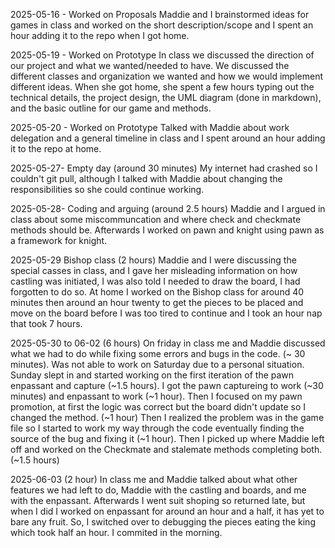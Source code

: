 2025-05-16 - Worked on Proposals
Maddie and I brainstormed ideas for games in class and worked on the short description/scope and I spent an hour adding it to the repo when I got home.

2025-05-19 - Worked on Prototype
In class we discussed the direction of our project and what we wanted/needed to have. We discussed the different classes and organization we wanted and how we would implement different ideas. When she got home, she spent a few hours typing out the technical details, the project design, the UML diagram (done in markdown), and the basic outline for our game and methods.

2025-05-20 - Worked on Prototype
Talked with Maddie about work delegation and a general timeline in class and I spent around an hour adding it to the repo at home.

2025-05-27- Empty day (around 30 minutes)
My internet had crashed so I couldn't git pull, although I talked with Maddie about changing the responsibilities so she could continue working.

2025-05-28- Coding and arguing (around 2.5 hours)
Maddie and I argued in class about some miscommuncation and where check and checkmate methods should be. Afterwards I worked on pawn and knight using pawn as a framework for knight.
 
2025-05-29 Bishop class (2 hours)
Maddie and I were discussing the special casses in class, and I gave her misleading information on how castling was initiated, I was also told I needed to draw the board, I had forgotten to do so. 
At home I worked on the Bishop class for around 40 minutes then around an hour twenty to get the pieces to be placed and move on the board before I was too tired to continue and I took an hour nap that took 7 hours.

2025-05-30 to 06-02 (6 hours)
On friday in class me and Maddie discussed what we had to do while fixing some errors and bugs in the code. (~ 30 minutes). Was not able to work on Saturday due to a personal situation. Sunday slept in and started working on the first iteration of the pawn enpassant and capture (~1.5 hours). I got the pawn captureing to work (~30 minutes) and enpassant to work (~1 hour). Then I focused on my pawn promotion, at first the logic was correct but the board didn't update so I changed the method. (~1 hour) Then I realized the problem was in the game file so I started to work my way through the code eventually finding the source of the bug and fixing it (~1 hour). Then I picked up where Maddie left off and worked on the Checkmate and stalemate methods completing both. (~1.5 hours)

2025-06-03 (2 hour)
In class me and Maddie talked about what other features we had left to do, Maddie with the castling and boards, and me with the enpassant. Afterwards I went suit shoping so returned late, but when I did I worked on enpassant for around an hour and a half, it has yet to bare any fruit. So, I switched over to debugging the pieces eating the king which took half an hour. I commited in the morning. 

